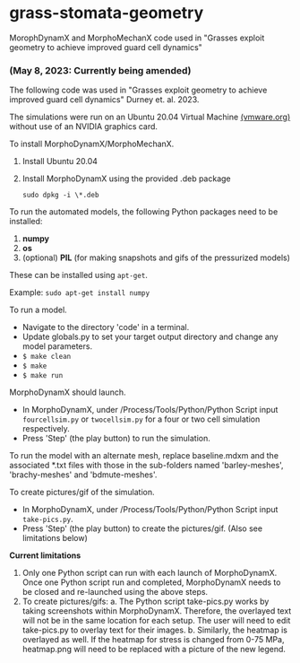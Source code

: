 # grass-stomata-geometry
MorophDynamX and MorphoMechanX code used in "Grasses exploit geometry to achieve improved guard cell dynamics" 

### (May 8, 2023: Currently being amended)

The following code was used in "Grasses exploit geometry to achieve improved guard cell dynamics" Durney et. al. 2023.  

The simulations were run on an Ubuntu 20.04 Virtual Machine [(vmware.org)](vmware.org) without use of an NVIDIA graphics card. 

To install MorphoDynamX/MorphoMechanX.

1. Install Ubuntu 20.04
2. Install MorphoDynamX using the provided .deb package

    ```sudo dpkg -i \*.deb``` 

To run the automated models, the following Python packages need to be installed:
1. __numpy__
2. __os__
3. (optional) __PIL__ (for making snapshots and gifs of the pressurized models)

These can be installed using ```apt-get```.

Example: ```sudo apt-get install numpy```

To run a model.
* Navigate to the directory 'code' in a terminal.
* Update globals.py to set your target output directory and change any model parameters.
* ```$ make clean``` 
* ```$ make```
* ```$ make run```

MorphoDynamX should launch.

* In MorphoDynamX, under /Process/Tools/Python/Python Script input ```fourcellsim.py``` or ```twocellsim.py``` for a four or two cell simulation respectively.
* Press 'Step' (the play button) to run the simulation.

To run the model with an alternate mesh, replace baseline.mdxm and the associated *.txt files with those in the sub-folders named 'barley-meshes', 'brachy-meshes' and 'bdmute-meshes'.

To create pictures/gif of the simulation. 
* In MorphoDynamX, under /Process/Tools/Python/Python Script input ```take-pics.py```. 
* Press 'Step' (the play button) to create the pictures/gif.
(Also see limitations below)

__Current limitations__
1. Only one Python script can run with each launch of MorphoDynamX. Once one Python script run and completed, MorphoDynamX needs to be closed and re-launched using the above steps.
2. To create pictures/gifs:
  a. The Python script take-pics.py works by taking screenshots within MorphoDynamX. Therefore, the overlayed text will not be in the same location for each setup. The user will need to edit take-pics.py to overlay text for their images.
  b. Similarly, the heatmap is overlayed as well. If the heatmap for stress is changed from 0-75 MPa, heatmap.png will need to be replaced with a picture of the new legend.






